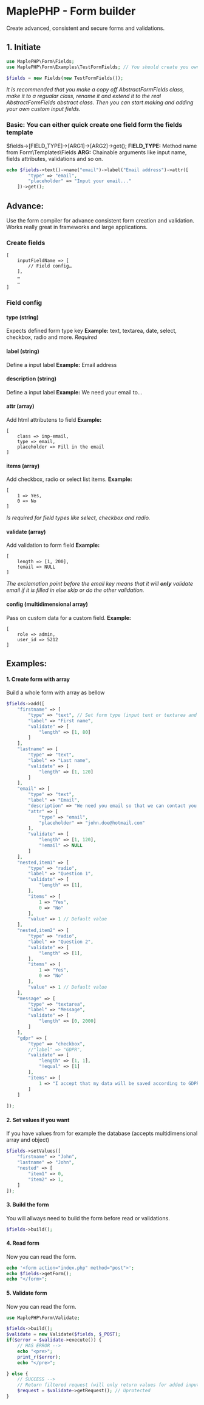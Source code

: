 # MaplePHP - Form builder
Create advanced, consistent and secure forms and validations.

## 1. Initiate
```php
use MaplePHP\Form\Fields;
use MaplePHP\Form\Examples\TestFormFields; // You should create you own template file for fields

$fields = new Fields(new TestFormFields());
```
*It is recommended that you make a copy off AbstractFormFields class, make it to a regualar class, rename it and extend it to the real AbstractFormFields abstract class. Then you can start making and adding your own custom input fields.*

### Basic: You can either quick create one field form the fields template
$fields->[FIELD_TYPE]->[ARG1]->[ARG2]->get();
**FIELD_TYPE:** Method name from Form\Templates\Fields
**ARG:** Chainable arguments like input name, fields attributes, validations and so on.
```php
echo $fields->text()->name("email")->label("Email address")->attr([
        "type" => "email", 
        "placeholder" => "Input your email..."
    ])->get();
```
## Advance:
Use the form compiler for advance consistent form creation and validation. Works really great in frameworks and large applications.

### Create fields
```
[
	inputFieldName => [
		// Field config…
	],
	…
	…
]
```

### Field config

#### type (string)
Expects defined form type key 
**Example:** text, textarea, date, select, checkbox, radio and more.
*Required*

#### label (string)
Define a input label
**Example:** Email address

#### description (string)
Define a input label
**Example:** We need your email to… 

#### attr (array)
Add html attributens to field
**Example:** 
```
[
	class => inp-email, 
	type => email,
	placeholder => Fill in the email
]
```
#### items (array)
Add checkbox, radio or select list items.
**Example:** 
```
[
	1 => Yes, 
	0 => No
]
```
*Is required for field types like select, checkbox and radio.*

#### validate (array)
Add validation to form field
**Example:** 
```
[
	length => [1, 200],
	!email => NULL
]
```
*The exclamation point before the email key means that it will **only** validate email if it is filled in else skip or do the other validation.*

#### config (multidimensional array)
Pass on custom data for a custom field.
**Example:** 
```
[
	role => admin,
	user_id => 5212
]
```
## Examples:
#### 1. Create form with array
Build a whole form with array as bellow
```php
$fields->add([
    "firstname" => [
        "type" => "text", // Set form type (input text or textarea and so on.)
        "label" => "First name",
        "validate" => [
            "length" => [1, 80]
        ]
    ],
    "lastname" => [
        "type" => "text",
        "label" => "Last name",
        "validate" => [
            "length" => [1, 120]
        ]
    ],
    "email" => [
        "type" => "text",
        "label" => "Email",
        "description" => "We need you email so that we can contact you.",
        "attr" => [
            "type" => "email",
            "placeholder" => "john.doe@hotmail.com"
        ],
        "validate" => [
            "length" => [1, 120],
            "!email" => NULL
        ]
    ],
    "nested,item1" => [
        "type" => "radio",
        "label" => "Question 1",
        "validate" => [
            "length" => [1],
        ],
        "items" => [
            1 => "Yes",
            0 => "No"
        ],
        "value" => 1 // Default value
    ],
    "nested,item2" => [
        "type" => "radio",
        "label" => "Question 2",
        "validate" => [
            "length" => [1],
        ],
        "items" => [
            1 => "Yes",
            0 => "No"
        ],
        "value" => 1 // Default value
    ],
    "message" => [
        "type" => "textarea",
        "label" => "Message",
        "validate" => [
            "length" => [0, 2000]
        ]
    ],
    "gdpr" => [
        "type" => "checkbox",
        //"label" => "GDPR",
        "validate" => [
            "length" => [1, 1],
            "!equal" => [1]
        ],
        "items" => [
            1 => "I accept that my data will be saved according to GDPR"
        ]
    ]
    
]);
```
#### 2. Set values if you want
If you have values from for example the database (accepts multidimensional array and object)
```php
$fields->setValues([
    "firstname" => "John",
    "lastname" => "John",
    "nested" => [
        "item1" => 0,
        "item2" => 1,
    ]
]);

```
#### 3. Build the form
You will allways need to build the form before read or validations.
```php
$fields->build();
```
#### 4. Read form
Now you can read the form.
```php
echo '<form action="index.php" method="post">';
echo $fields->getForm();
echo "</form>";
```
#### 5. Validate form
Now you can read the form.
```php
use MaplePHP\Form\Validate;

$fields->build();
$validate = new Validate($fields, $_POST);
if($error = $validate->execute()) {
    // HAS ERROR --> 
	echo "<pre>";
    print_r($error);
    echo "</pre>";

} else {
	// SUCCESS -->
	// Return filtered request (will only return values for added input fields)
	$request = $validate->getRequest(); // Uprotected
}

```




